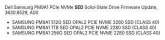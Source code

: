 Dell Samsung PM9A1 PCIe NVMe **SED** Solid-State Drive Firmware Update, 3630.8529, A00

- SAMSUNG PM9A1 512G SED OPAL2 PCIE NVME 2280 SSD (CLASS 40)
- SAMSUNG PM9A1 1TB SED OPAL2 PCIE NVME 2280 SSD (CLASS 40)
- SAMSUNG PM9A1 256G SED OPAL2 PCIE NVME 2280 SSD (CLASS 40)
